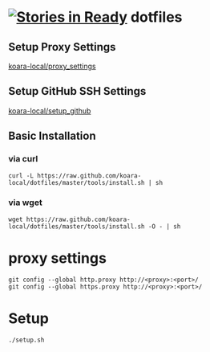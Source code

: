 [![Stories in Ready](https://badge.waffle.io/koara-local/dotfiles.png?label=ready&title=Ready)](https://waffle.io/koara-local/dotfiles)
dotfiles
========

## Setup Proxy Settings

[koara-local/proxy_settings](https://github.com/koara-local/proxy_settings)

## Setup GitHub SSH Settings

[koara-local/setup_github](https://github.com/koara-local/setup_github)

## Basic Installation
### via curl

```
curl -L https://raw.github.com/koara-local/dotfiles/master/tools/install.sh | sh
```

### via wget

```
wget https://raw.github.com/koara-local/dotfiles/master/tools/install.sh -O - | sh
```

# proxy settings

```
git config --global http.proxy http://<proxy>:<port>/
git config --global https.proxy http://<proxy>:<port>/
```

# Setup

```
./setup.sh
```
